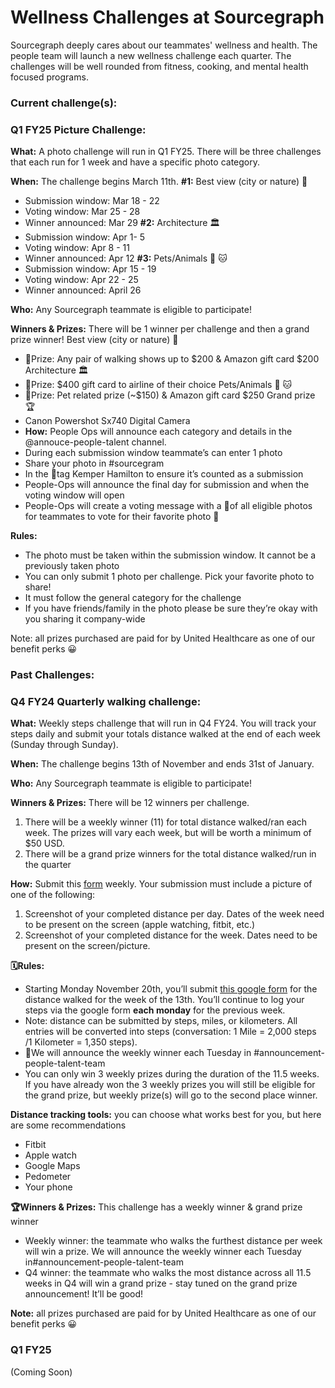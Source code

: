 # **Wellness Challenges at Sourcegraph**

Sourcegraph deeply cares about our teammates' wellness and health. The people team will launch a new wellness challenge each quarter. The challenges will be well rounded from fitness, cooking, and mental health focused programs.

### **Current challenge(s):**

### **Q1 FY25 Picture Challenge:**

**What:** A photo challenge will run in Q1 FY25. There will be three challenges that each run for 1 week and have a specific photo category.

**When:** The challenge begins March 11th.
**#1:** Best view (city or nature) 🤩

- Submission window: Mar 18 - 22
- Voting window: Mar 25 - 28
- Winner announced: Mar 29
  **#2:** Architecture 🏛️
- Submission window: Apr 1- 5
- Voting window: Apr 8 - 11
- Winner announced: Apr 12
  **#3:** Pets/Animals 🐶 🐱
- Submission window: Apr 15 - 19
- Voting window: Apr 22 - 25
- Winner announced: April 26

**Who:** Any Sourcegraph teammate is eligible to participate!

**Winners & Prizes:** There will be 1 winner per challenge and then a grand prize winner!
Best view (city or nature) 🤩

- 🏅Prize: Any pair of walking shows up to $200 & Amazon gift card $200
  Architecture 🏛️
- 🏅Prize: $400 gift card to airline of their choice
  Pets/Animals 🐶 🐱
- 🏅Prize: Pet related prize (~$150) & Amazon gift card $250
  Grand prize 🏆
- Canon Powershot Sx740 Digital Camera
- **How:** People Ops will announce each category and details in the @annouce-people-talent channel.
- During each submission window teammate’s can enter 1 photo
- Share your photo in #sourcegram
- In the 🧵tag Kemper Hamilton to ensure it’s counted as a submission
- People-Ops will announce the final day for submission and when the voting window will open
- People-Ops will create a voting message with a 🧵of all eligible photos for teammates to vote for their favorite photo 📸

**Rules:**

- The photo must be taken within the submission window. It cannot be a previously taken photo
- You can only submit 1 photo per challenge. Pick your favorite photo to share!
- It must follow the general category for the challenge
- If you have friends/family in the photo please be sure they’re okay with you sharing it company-wide

Note: all prizes purchased are paid for by United Healthcare as one of our benefit perks 😀

### **Past Challenges:**

### **Q4 FY24 Quarterly walking challenge:**

**What:** Weekly steps challenge that will run in Q4 FY24. You will track your steps daily and submit your totals distance walked at the end of each week (Sunday through Sunday).

**When:** The challenge begins 13th of November and ends 31st of January.

**Who:** Any Sourcegraph teammate is eligible to participate!

**Winners & Prizes:** There will be 12 winners per challenge.

1. There will be a weekly winner (11) for total distance walked/ran each week. The prizes will vary each week, but will be worth a minimum of $50 USD.
2. There will be a grand prize winners for the total distance walked/run in the quarter

**How:** Submit this [form](https://docs.google.com/forms/d/e/1FAIpQLScaeHyNx4_k12yT1eZgFOI4KjIMx-6J2Ky9cACexLl7-dTTiw/viewform?usp=sf_link) weekly. Your submission must include a picture of one of the following:

1. Screenshot of your completed distance per day. Dates of the week need to be present on the screen (apple watching, fitbit, etc.)
2. Screenshot of your completed distance for the week. Dates need to be present on the screen/picture.

**🗓️Rules:**

- Starting Monday November 20th, you’ll submit [this google form](https://docs.google.com/forms/d/e/1FAIpQLScaeHyNx4_k12yT1eZgFOI4KjIMx-6J2Ky9cACexLl7-dTTiw/viewform?usp=sf_link) for the distance walked for the week of the 13th. You’ll continue to log your steps via the google form **each monday** for the previous week.
- Note: distance can be submitted by steps, miles, or kilometers. All entries will be converted into steps (conversation: 1 Mile = 2,000 steps /1 Kilometer = 1,350 steps).
- 🏅We will announce the weekly winner each Tuesday in #announcement-people-talent-team
- You can only win 3 weekly prizes during the duration of the 11.5 weeks. If you have already won the 3 weekly prizes you will still be eligible for the grand prize, but weekly prize(s) will go to the second place winner.

**Distance tracking tools:** you can choose what works best for you, but here are some recommendations

- Fitbit
- Apple watch
- Google Maps
- Pedometer
- Your phone

**🏆Winners & Prizes:** This challenge has a weekly winner & grand prize winner

- Weekly winner: the teammate who walks the furthest distance per week will win a prize. We will announce the weekly winner each Tuesday in#announcement-people-talent-team
- Q4 winner: the teammate who walks the most distance across all 11.5 weeks in Q4 will win a grand prize - stay tuned on the grand prize announcement! It’ll be good!

**Note:** all prizes purchased are paid for by United Healthcare as one of our benefit perks 😀

### **Q1 FY25**

(Coming Soon)
